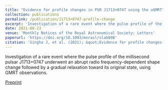 ```yaml
---
title: "Evidence for profile changes in PSR J1713+0747 using the uGMRT"
collection: publications
permalink: /publication/J1713+0747-profile-change
excerpt: 'Investigation of a rare event where the pulse profile of the millisecond pulsar J1713+0747 underwent an abrupt radio frequency-dependent shape change followed by a gradual relaxation toward its original state, using GMRT observations.'
date: 2021-08-23
venue: 'Monthly Notices of the Royal Astronomical Society: Letters'
paperurl: 'https://doi.org/10.1093/mnrasl/slab098'
citation: 'Singha J, et al. (2021); &quot;Evidence for profile changes in PSR J1713+0747 using the uGMRT.&quot; <i>MNRASL</i>; 507(1) L57–L61.'
---
```

Investigation of a rare event where the pulse profile of the millisecond pulsar J1713+0747 underwent an abrupt radio frequency-dependent shape change followed by a gradual relaxation toward its original state, using GMRT observations.

[Preprint](https://arxiv.org/abs/2107.04607)
